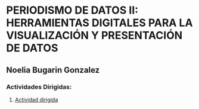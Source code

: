 # PERIODISMO DE DATOS II: HERRAMIENTAS DIGITALES PARA LA VISUALIZACIÓN Y PRESENTACIÓN DE DATOS
## Noelia Bugarin Gonzalez 

### Actividades Dirigidas:
1. [Actividad dirigida](https://github.com/nebrijas/periodismodedatos-nbugaring/tree/main/AD1)
